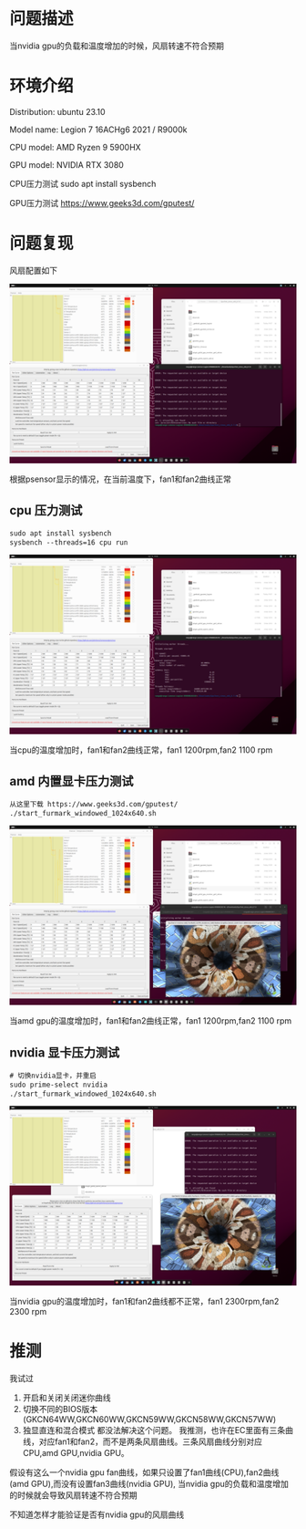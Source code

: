 # 问题描述
当nvidia gpu的负载和温度增加的时候，风扇转速不符合预期

# 环境介绍

Distribution: ubuntu 23.10

Model name: Legion 7 16ACHg6 2021 / R9000k

CPU model: AMD Ryzen 9 5900HX

GPU model: NVIDIA RTX 3080

CPU压力测试 sudo apt install sysbench

GPU压力测试 https://www.geeks3d.com/gputest/

# 问题复现

风扇配置如下

![image](assets\1.png)

根据psensor显示的情况，在当前温度下，fan1和fan2曲线正常


## cpu 压力测试
```
sudo apt install sysbench
sysbench --threads=16 cpu run
```
![image](assets\2.png)

当cpu的温度增加时，fan1和fan2曲线正常，fan1 1200rpm,fan2 1100 rpm

## amd 内置显卡压力测试
```
从这里下载 https://www.geeks3d.com/gputest/
./start_furmark_windowed_1024x640.sh
```

![image](assets\3.png)

当amd gpu的温度增加时，fan1和fan2曲线正常，fan1 1200rpm,fan2 1100 rpm

## nvidia 显卡压力测试
```
# 切换nvidia显卡，并重启
sudo prime-select nvidia
./start_furmark_windowed_1024x640.sh
```

![image](assets\4.png)

当nvidia gpu的温度增加时，fan1和fan2曲线都不正常，fan1 2300rpm,fan2 2300 rpm


# 推测
我试过
1. 开启和关闭关闭迷你曲线
2. 切换不同的BIOS版本(GKCN64WW,GKCN60WW,GKCN59WW,GKCN58WW,GKCN57WW)
3. 独显直连和混合模式
都没法解决这个问题。
我推测，也许在EC里面有三条曲线，对应fan1和fan2，而不是两条风扇曲线。三条风扇曲线分别对应CPU,amd GPU,nvidia GPU。

假设有这么一个nvidia gpu fan曲线，如果只设置了fan1曲线(CPU),fan2曲线(amd GPU),而没有设置fan3曲线(nvidia GPU),
当nvidia gpu的负载和温度增加的时候就会导致风扇转速不符合预期

不知道怎样才能验证是否有nvidia gpu的风扇曲线